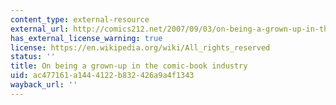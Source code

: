 ```yaml
---
content_type: external-resource
external_url: http://comics212.net/2007/09/03/on-being-a-grown-up-in-the-comic-book-industry/
has_external_license_warning: true
license: https://en.wikipedia.org/wiki/All_rights_reserved
status: ''
title: On being a grown-up in the comic-book industry
uid: ac477161-a144-4122-b832-426a9a4f1343
wayback_url: ''
---
```

